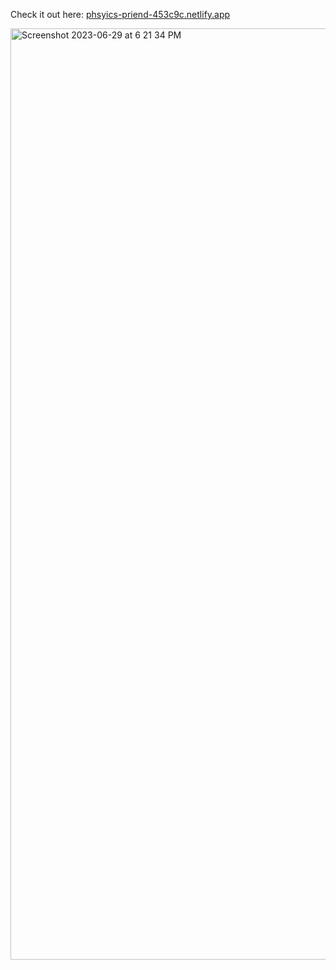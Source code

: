Check it out here:
[phsyics-priend-453c9c.netlify.app](https://phsyics-priend-453c9c.netlify.app)

<img width="1490" alt="Screenshot 2023-06-29 at 6 21 34 PM" src="https://github.com/Sparsh101AI/Website-Projects/assets/48163939/808f9edb-dd76-41cb-b405-60829f792fdb">
